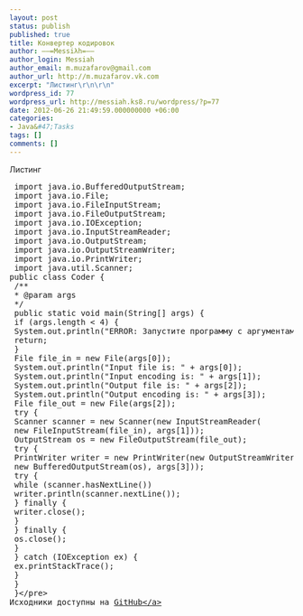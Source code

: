 ```yaml
---
layout: post
status: publish
published: true
title: Конвертер кодировок
author: ––=Messiλh=––
author_login: Messiah
author_email: m.muzafarov@gmail.com
author_url: http://m.muzafarov.vk.com
excerpt: "Листинг\r\n\r\n"
wordpress_id: 77
wordpress_url: http://messiah.ks8.ru/wordpress/?p=77
date: 2012-06-26 21:49:59.000000000 +06:00
categories:
- Java&#47;Tasks
tags: []
comments: []
---
```

Листинг

<a id="more"></a><a id="more-77"></a>
<pre class="brush: java; gutter: true"> import java.io.BufferedOutputStream;
 import java.io.File;
 import java.io.FileInputStream;
 import java.io.FileOutputStream;
 import java.io.IOException;
 import java.io.InputStreamReader;
 import java.io.OutputStream;
 import java.io.OutputStreamWriter;
 import java.io.PrintWriter;
 import java.util.Scanner;
public class Coder {
 &#47;**
 * @param args
 *&#47;
 public static void main(String[] args) {
 if (args.length < 4) {
 System.out.println("ERROR: Запустите программу с аргументами: имя_входного_файла кодировка имя_выходного_файла кодировка\n");
 return;
 }
 File file_in = new File(args[0]);
 System.out.println("Input file is: " + args[0]);
 System.out.println("Input encoding is: " + args[1]);
 System.out.println("Output file is: " + args[2]);
 System.out.println("Output encoding is: " + args[3]);
 File file_out = new File(args[2]);
 try {
 Scanner scanner = new Scanner(new InputStreamReader(
 new FileInputStream(file_in), args[1]));
 OutputStream os = new FileOutputStream(file_out);
 try {
 PrintWriter writer = new PrintWriter(new OutputStreamWriter(
 new BufferedOutputStream(os), args[3]));
 try {
 while (scanner.hasNextLine())
 writer.println(scanner.nextLine());
 } finally {
 writer.close();
 }
 } finally {
 os.close();
 }
 } catch (IOException ex) {
 ex.printStackTrace();
 }
 }
 }<&#47;pre>
Исходники доступны на <a href="https:&#47;&#47;github.com&#47;m-muzafarov&#47;java_course&#47;blob&#47;master&#47;FileCoder.java" target="_blank">GitHub<&#47;a>
